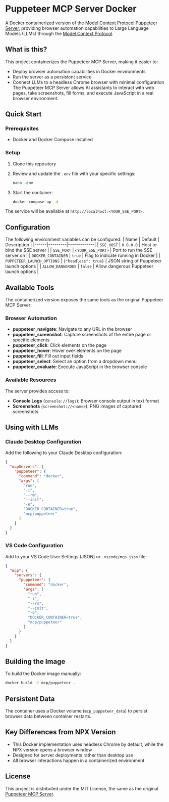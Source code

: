 # Puppeteer MCP Server Docker
A Docker containerized version of the [Model Context Protocol Puppeteer Server](https://github.com/modelcontextprotocol/server-puppeteer), providing browser automation capabilities to Large Language Models (LLMs) through the [Model Context Protocol](https://modelcontextprotocol.io/).
## What is this?
This project containerizes the Puppeteer MCP Server, making it easier to:
- Deploy browser automation capabilities in Docker environments
- Run the server as a persistent service
- Connect LLMs to a headless Chrome browser with minimal configuration
The Puppeteer MCP Server allows AI assistants to interact with web pages, take screenshots, fill forms, and execute JavaScript in a real browser environment.
## Quick Start
### Prerequisites
- Docker and Docker Compose installed
### Setup
1. Clone this repository

2. Review and update the `.env` file with your specific settings:
   ```bash
   nano .env
   ```
3. Start the container:
   ```bash
   docker-compose up -d
   ```
The service will be available at `http://localhost:<YOUR_SSE_PORT>`.
## Configuration
The following environment variables can be configured:
| Name | Default | Description |
|------|---------|-------------|
| `SSE_HOST` | `0.0.0.0` | Host to bind the SSE server |
| `SSE_PORT` | `<YOUR_SSE_PORT>` | Port to run the SSE server on |
| `DOCKER_CONTAINER` | `true` | Flag to indicate running in Docker |
| `PUPPETEER_LAUNCH_OPTIONS` | `{"headless": true}` | JSON string of Puppeteer launch options |
| `ALLOW_DANGEROUS` | `false` | Allow dangerous Puppeteer launch options |
## Available Tools
The containerized version exposes the same tools as the original Puppeteer MCP Server:
### Browser Automation
- **puppeteer_navigate**: Navigate to any URL in the browser
- **puppeteer_screenshot**: Capture screenshots of the entire page or specific elements
- **puppeteer_click**: Click elements on the page
- **puppeteer_hover**: Hover over elements on the page
- **puppeteer_fill**: Fill out input fields
- **puppeteer_select**: Select an option from a dropdown menu
- **puppeteer_evaluate**: Execute JavaScript in the browser console
### Available Resources
The server provides access to:
- **Console Logs** (`console://logs`): Browser console output in text format
- **Screenshots** (`screenshot://<name>`): PNG images of captured screenshots
## Using with LLMs
### Claude Desktop Configuration
Add the following to your Claude Desktop configuration:
```json
{
  "mcpServers": {
    "puppeteer": {
      "command": "docker",
      "args": [
        "run",
        "-i",
        "--rm",
        "--init",
        "-e",
        "DOCKER_CONTAINER=true",
        "mcp/puppeteer"
      ]
    }
  }
}
```
### VS Code Configuration
Add to your VS Code User Settings (JSON) or `.vscode/mcp.json` file:
```json
{
  "mcp": {
    "servers": {
      "puppeteer": {
        "command": "docker",
        "args": [
          "run",
          "-i",
          "--rm",
          "--init",
          "-e",
          "DOCKER_CONTAINER=true",
          "mcp/puppeteer"
        ]
      }
    }
  }
}
```
## Building the Image
To build the Docker image manually:
```bash
docker build -t mcp/puppeteer .
```
## Persistent Data
The container uses a Docker volume (`mcp_puppeteer_data`) to persist browser data between container restarts.
## Key Differences from NPX Version
- This Docker implementation uses headless Chrome by default, while the NPX version opens a browser window
- Designed for server deployments rather than desktop use
- All browser interactions happen in a containerized environment
## License
This project is distributed under the MIT License, the same as the original [Puppeteer MCP Server](https://github.com/modelcontextprotocol/server-puppeteer).
